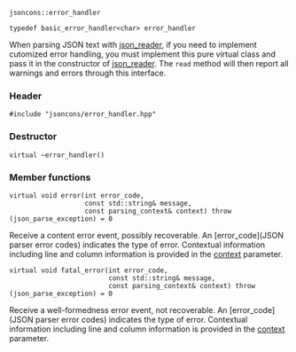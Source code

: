     jsoncons::error_handler

    typedef basic_error_handler<char> error_handler

When parsing JSON text with [json_reader](json_reader), if you need to implement
cutomized error handling, you must implement this pure virtual class
and pass it in the constructor of [json_reader](json_reader). The `read` method 
will then report all warnings and errors through this interface.

### Header

    #include "jsoncons/error_handler.hpp"

### Destructor

    virtual ~error_handler()

### Member functions

    virtual void error(int error_code,
                       const std::string& message,
                       const parsing_context& context) throw (json_parse_exception) = 0
Receive a content error event, possibly recoverable. An [error_code](JSON parser error codes) indicates the type of error. Contextual information including
line and column information is provided in the [context](parsing_context) parameter. 
    
    virtual void fatal_error(int error_code,
                             const std::string& message,
                             const parsing_context& context) throw (json_parse_exception) = 0
Receive a well-formedness error event, not recoverable. An [error_code](JSON parser error codes) indicates the type of error. Contextual information including
line and column information is provided in the [context](parsing_context) parameter. 
